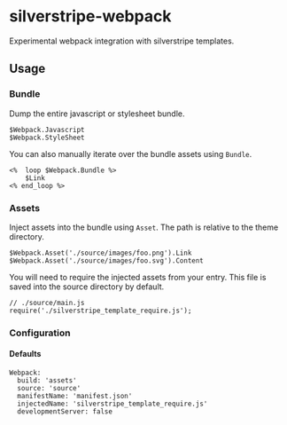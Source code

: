 # silverstripe-webpack
Experimental webpack integration with silverstripe templates.

## Usage

### Bundle
Dump the entire javascript or stylesheet bundle.

```
$Webpack.Javascript
$Webpack.StyleSheet
```

You can also manually iterate over the bundle assets using ``Bundle``. 

```
<%  loop $Webpack.Bundle %>
    $Link
<% end_loop %>
```


### Assets
Inject assets into the bundle using ``Asset``. The path is relative to the theme directory.

```
$Webpack.Asset('./source/images/foo.png').Link
$Webpack.Asset('./source/images/foo.svg').Content
```

You will need to require the injected assets from your entry. This file is saved into the source directory by default.

```
// ./source/main.js
require('./silverstripe_template_require.js');
```

### Configuration
#### Defaults

```
Webpack:
  build: 'assets'
  source: 'source'
  manifestName: 'manifest.json'
  injectedName: 'silverstripe_template_require.js'
  developmentServer: false
```